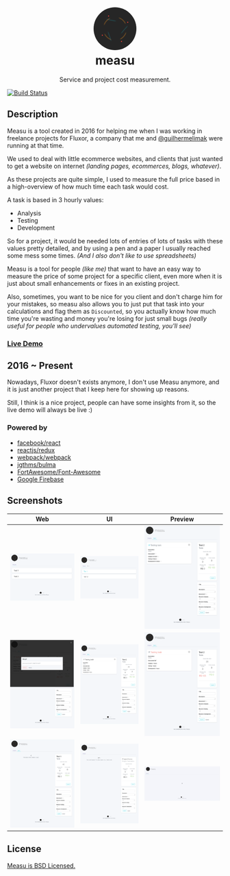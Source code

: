 <p align="center">
  <h1 align="center">
    <div>
      <img
        width="100px"
        style="border-radius: 50%;"
        src="https://github.com/armand1m/measu/blob/master/www/images/photo.gif?raw=true"
      >
    </div>
    measu
  </h1>
  <p align="center">
    Service and project cost measurement.
  </p>
</p>

[![Build Status](https://travis-ci.org/armand1m/measu.svg?branch=master)](https://travis-ci.org/armand1m/measu)

## Description

Measu is a tool created in 2016 for helping me when I was working in freelance projects for Fluxor, a company that me and [@guilhermelimak](https://github.com/guilhermelimak) were running at that time. 

We used to deal with little ecommerce websites, and clients that just wanted to get a website on internet _(landing pages, ecommerces, blogs, whatever)_.

As these projects are quite simple, I used to measure the full price based in a high-overview of how much time each task would cost.

A task is based in 3 hourly values:

 - Analysis
 - Testing
 - Development

So for a project, it would be needed lots of entries of lots of tasks with these values pretty detailed, and by using a pen and a paper I usually reached some mess some times. _(And I also don't like to use spreadsheets)_

Measu is a tool for people _(like me)_ that want to have an easy way to measure the price of some project for a specific client, even more when it is just about small enhancements or fixes in an existing project.

Also, sometimes, you want to be nice for you client and don't charge him for your mistakes, so measu also allows you to just put that task into your calculations and flag them as `Discounted`, so you actually know how much time you're wasting and money you're losing for just small bugs _(really useful for people who undervalues automated testing, you'll see)_

### [Live Demo](https://measu-a46f5.firebaseapp.com)

## 2016 ~ Present

Nowadays, Fluxor doesn't exists anymore, I don't use Measu anymore, and it is just another project that I keep here for showing up reasons.

Still, I think is a nice project, people can have some insights from it, so the live demo will always be live :) 

### Powered by
 - [facebook/react](https://github.com/facebook/react)
 - [reactjs/redux](https://github.com/reactjs/redux)
 - [webpack/webpack](https://github.com/webpack/webpack)
 - [jgthms/bulma](https://github.com/jgthms/bulma)
 - [FortAwesome/Font-Awesome](https://github.com/FortAwesome/Font-Awesome)
 - [Google Firebase](https://firebase.google.com/)

## Screenshots

| Web | UI  | Preview  |
|:-------------:|:-------:|:-------:|
|![Project list](https://github.com/armand1m/measu/blob/master/screenshots/unfocused-projects.png?raw=true)|![Project focused](https://github.com/armand1m/measu/blob/master/screenshots/focused-projects.png?raw=true)|![Task editing](https://github.com/armand1m/measu/blob/master/screenshots/task-editing.png?raw=true)|
|![Task deletion](https://github.com/armand1m/measu/blob/master/screenshots/task-delete.png?raw=true)|![Task description](https://github.com/armand1m/measu/blob/master/screenshots/task-descriptions.png?raw=true)|![Discounted task](https://github.com/armand1m/measu/blob/master/screenshots/task-discounted.png?raw=true)|
|![No tasks](https://github.com/armand1m/measu/blob/master/screenshots/no-tasks-in-project.png?raw=true)|![No project opened](https://github.com/armand1m/measu/blob/master/screenshots/no-project-open.png?raw=true)|![Loading Projects](https://github.com/armand1m/measu/blob/master/screenshots/measu-loading.gif?raw=true)

## License

[Measu is BSD Licensed.](https://github.com/armand1m/measu/blob/master/LICENSE.md)
